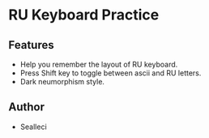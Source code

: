 # RU Keyboard Practice

## Features

- Help you remember the layout of RU keyboard.
- Press Shift key to toggle between ascii and RU letters.
- Dark neumorphism style.

## Author

- Sealleci
